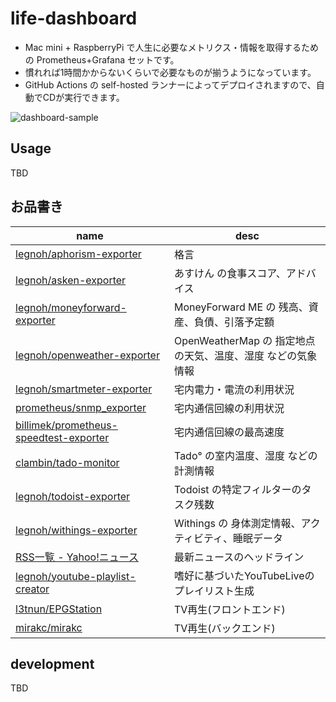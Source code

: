 # life-dashboard

- Mac mini + RaspberryPi で人生に必要なメトリクス・情報を取得するための Prometheus+Grafana セットです。
- 慣れれば1時間かからないくらいで必要なものが揃うようになっています。
- GitHub Actions の self-hosted ランナーによってデプロイされますので、自動でCDが実行できます。

![dashboard-sample](https://user-images.githubusercontent.com/706834/236629238-3730ee10-3a4b-414e-9699-3c820b05b638.png)

Usage
----

TBD

お品書き
----

|name|desc|
|---|---|
| [legnoh/aphorism-exporter](https://github.com/legnoh/aphorism-exporter) | 格言 |
| [legnoh/asken-exporter](https://github.com/legnoh/asken-exporter) | あすけん の食事スコア、アドバイス |
| [legnoh/moneyforward-exporter](https://github.com/legnoh/moneyforward-exporter) | MoneyForward ME の 残高、資産、負債、引落予定額 |
| [legnoh/openweather-exporter](https://github.com/legnoh/openweather-exporter) | OpenWeatherMap の 指定地点の天気、温度、湿度 などの気象情報 |
| [legnoh/smartmeter-exporter](https://github.com/legnoh/smartmeter-exporter) | 宅内電力・電流の利用状況 |
| [prometheus/snmp_exporter](https://github.com/prometheus/snmp_exporter) | 宅内通信回線の利用状況 |
| [billimek/prometheus-speedtest-exporter](https://github.com/billimek/prometheus-speedtest-exporter) | 宅内通信回線の最高速度 |
| [clambin/tado-monitor](https://github.com/clambin/tado-exporter) | Tado° の室内温度、湿度 などの計測情報 |
| [legnoh/todoist-exporter](https://github.com/legnoh/todoist-exporter) | Todoist の特定フィルターのタスク残数 |
| [legnoh/withings-exporter](https://github.com/legnoh/withings-exporter) | Withings の 身体測定情報、アクティビティ、睡眠データ |
| [RSS一覧 - Yahoo!ニュース](https://news.yahoo.co.jp/rss) | 最新ニュースのヘッドライン |
| [legnoh/youtube-playlist-creator](https://github.com/legnoh/youtube-playlist-creator) | 嗜好に基づいたYouTubeLiveのプレイリスト生成 |
| [l3tnun/EPGStation](https://github.com/l3tnun/EPGStation) | TV再生(フロントエンド) |
| [mirakc/mirakc](https://github.com/mirakc/mirakc) | TV再生(バックエンド) |

development
----

TBD

